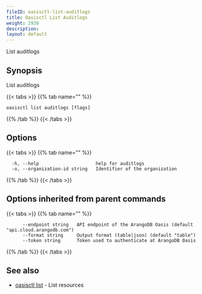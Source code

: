 ```yaml
---
fileID: oasisctl-list-auditlogs
title: Oasisctl List Auditlogs
weight: 2930
description: 
layout: default
---
```

List auditlogs

## Synopsis

List auditlogs

{{< tabs >}}
{{% tab name="" %}}
```
oasisctl list auditlogs [flags]
```
{{% /tab %}}
{{< /tabs >}}

## Options

{{< tabs >}}
{{% tab name="" %}}
```
  -h, --help                     help for auditlogs
  -o, --organization-id string   Identifier of the organization
```
{{% /tab %}}
{{< /tabs >}}

## Options inherited from parent commands

{{< tabs >}}
{{% tab name="" %}}
```
      --endpoint string   API endpoint of the ArangoDB Oasis (default "api.cloud.arangodb.com")
      --format string     Output format (table|json) (default "table")
      --token string      Token used to authenticate at ArangoDB Oasis
```
{{% /tab %}}
{{< /tabs >}}

## See also

* [oasisctl list]()	 - List resources

